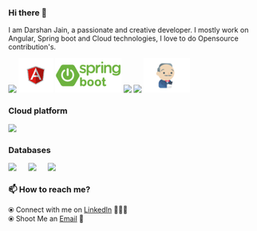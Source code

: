 ### Hi there 👋
 

I am Darshan Jain, a passionate and creative developer. I mostly work on Angular, Spring boot and Cloud technologies,
I love to do Opensource contribution's.


<p float="left">
 
 
  <a  target="_blank" >
    <img src="https://raw.githubusercontent.com/itsksaurabh/itsksaurabh/master/assets/html-css-js.png" height="70" />
  </a>
  
   <a  target="_blank" >
    <img src="https://raw.githubusercontent.com/ddjain/ddjain/master/assets/angularjs.png" height="70" />
  </a> 
     <a target="_blank" >
    <img src="https://raw.githubusercontent.com/ddjain/ddjain/master/assets/springboot.png" height="70" />
  </a> 
  
   <a   target="_blank" >
    <img src="https://raw.githubusercontent.com/itsksaurabh/itsksaurabh/master/assets/cicd.gif"  height="65" />
  </a>
  <a   target="_blank" >
    <img src="https://raw.githubusercontent.com/itsksaurabh/itsksaurabh/master/assets/docker.gif"  height="80" /> 
  </a>
  
  <a   target="_blank" >
    <img src="https://raw.githubusercontent.com/ddjain/ddjain/master/assets/jenkins.gif" height="70" />
  </a>
 </p>
  
### Cloud platform
  <a  target="_blank" >
    <img src="https://raw.githubusercontent.com/itsksaurabh/itsksaurabh/master/assets/aws.gif"  height="75" />
  </a>
 </p>
 
### Databases
  
 <p float="left">
  <a  target="_blank" >
    <img src="https://raw.githubusercontent.com/itsksaurabh/itsksaurabh/master/assets/postgresql.gif" height="90" />&nbsp;&nbsp;
  </a>
  &nbsp;&nbsp;
  <a   target="_blank" >
    <img src="https://raw.githubusercontent.com/ddjain/ddjain/master/assets/mysql.gif" height="90" />&nbsp;&nbsp;
  </a>
  &nbsp;&nbsp;
  <a  target="_blank" >
    <img src="https://raw.githubusercontent.com/itsksaurabh/itsksaurabh/master/assets/mongo.gif" height="80" />
  </a>
</p>

### 📫 How to reach me? 
 
  ⦿ Connect with me on [LinkedIn](https://www.linkedin.com/in/darshanjain08/) 👨🏻‍💻 <br>
  ⦿ Shoot Me an [Email](mailto:nnd.darshan@gmail.com) 💌 <br>
